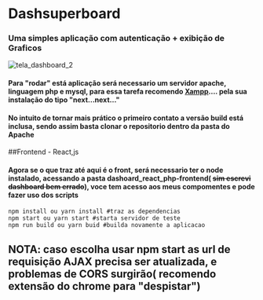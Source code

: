 # Dashsuperboard
### Uma simples aplicação com autenticação + exibição de Graficos
![tela_dashboard_2](https://user-images.githubusercontent.com/42751577/59646200-41439180-914c-11e9-84dd-127d65780a8d.gif)

#### Para "rodar" está aplicação será necessario um servidor apache, linguagem php e mysql, para essa tarefa recomendo [Xampp](https://www.apachefriends.org/pt_br/download.html).... pela sua instalação do tipo "next...next..."
#### No intuito de tornar mais prático o primeiro contato a versão build está inclusa, sendo assim basta clonar o repositorio dentro da pasta do Apache

##Frontend - React,js
#### Agora se o que traz até aqui é o front, será necessario ter o node instalado, acessando a pasta dashoard_react_php-frontend( ~~sim escrevi dashboard bem errado~~), voce tem acesso aos meus compomentes e pode fazer uso dos scripts 

```
npm install ou yarn install #traz as dependencias
npm start ou yarn start #starta servidor de teste
npm run build ou yarn buid #builda novamente a aplicacao
```

## NOTA: caso escolha usar npm start as url de requisição AJAX precisa ser atualizada, e problemas de CORS surgirão( recomendo extensão do chrome para "despistar")
